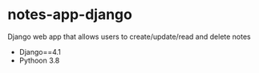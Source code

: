 # notes-app-django
Django web app that allows users to create/update/read and delete notes

- Django==4.1
- Pythoon 3.8
